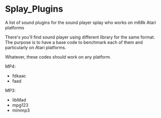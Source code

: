 # Splay_Plugins
A list of sound plugins for the sound player splay who works on m68k Atari platforms

There's you'll find sound player using different library for the same format.
The purpose is to have a base code to benchmark each of them and particularly on Atari platforms.

Whatever, these codes should work on any platform.

MP4:

- fdkaac
- faad

MP3:

- libMad
- mpg123
- minimp3